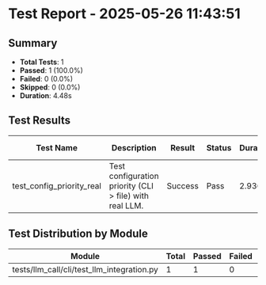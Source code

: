 # Test Report - 2025-05-26 11:43:51

## Summary
- **Total Tests**: 1
- **Passed**: 1 (100.0%)
- **Failed**: 0 (0.0%)
- **Skipped**: 0 (0.0%)
- **Duration**: 4.48s

## Test Results

| Test Name | Description | Result | Status | Duration | Timestamp | Error Message |
|-----------|-------------|--------|--------|----------|-----------|---------------|
| test_config_priority_real | Test configuration priority (CLI > file) with real LLM. | Success | Pass | 2.936s | 2025-05-26 11:43:56 |  |

## Test Distribution by Module

| Module | Total | Passed | Failed | Skipped |
|--------|-------|--------|--------|---------|
| tests/llm_call/cli/test_llm_integration.py | 1 | 1 | 0 | 0 |